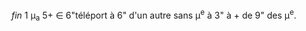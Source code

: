 _fin_ 1 μ<sub>a</sub> 5+ ∈ 6"téléport à 6" d'un autre sans μ<sup>e</sup> à 3" à + de 9" des μ<sup>e</sup>.